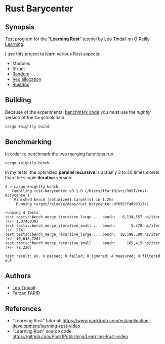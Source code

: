 # Rust Barycenter

## Synopsis

Test program for the "**Learning Rust**" tutorial by Leo Tindall
on [O'Reilly Learning](https://learning.oreilly.com).

I use this project to learn various Rust aspects:
* Modules
* Struct
* [Random](https://rust-random.github.io/rand/rand/index.html)
* [Vec allocation](https://doc.rust-lang.org/std/vec/struct.Vec.html#capacity-and-reallocation)
* [Rustdoc](https://doc.rust-lang.org/rustdoc/index.html)

## Building

Because of the experimental [benchmark code](https://doc.rust-lang.org/1.7.0/book/benchmark-tests.html)
you must use the *nightly* version of the `Cargo`toolchain.

```bash
cargo +nightly build
```

## Benchmarking

In order to benchmark the two merging functions run:

```bash
cargo +nightly bench
```

In my tests, the optimized **parallel recursive** is actually 3 to 30 times slower
than the simple **iterative** version:

```text
$ > cargo +nightly bench
   Compiling rust-barycenter v0.1.0 (/Users/ffarid/src/RUST/rust-barycenter)
    Finished bench [optimized] target(s) in 1.25s
     Running target/release/deps/rust_barycenter-df6957fa89931341

running 4 tests
test tests::bench_merge_iterative_large ... bench:   6,134,557 ns/iter (+/- 1,874,839)
test tests::bench_merge_iterative_small ... bench:       5,378 ns/iter (+/- 214)
test tests::bench_merge_recursive_large ... bench:  18,598,300 ns/iter (+/- 10,618,726)
test tests::bench_merge_recursive_small ... bench:     165,415 ns/iter (+/- 78,220)

test result: ok. 0 passed; 0 failed; 0 ignored; 4 measured; 0 filtered out
```

## Authors

* [Leo Tindall](https://learning.oreilly.com/search/?query=author%3A%22Leo%20Tindall%22&extended_publisher_data=true&highlight=true&include_assessments=false&include_case_studies=true&include_courses=true&include_orioles=true&include_playlists=true&include_collections=true&include_notebooks=true&is_academic_institution_account=false&source=user&sort=relevance&facet_json=true&page=0)
* Farzad FARID

## References

* "Learning Rust" tutorial: https://www.packtpub.com/eu/application-development/learning-rust-video
* "Learning Rust" source code: https://github.com/PacktPublishing/Learning-Rust-video
